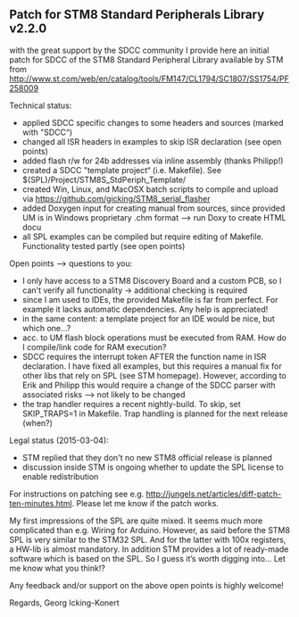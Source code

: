 Patch for STM8 Standard Peripherals Library v2.2.0
--------------------------------------------------

with the great support by the SDCC community I provide here an initial patch for SDCC of the STM8 Standard Peripheral Library available by STM from http://www.st.com/web/en/catalog/tools/FM147/CL1794/SC1807/SS1754/PF258009

Technical status:
  - applied SDCC specific changes to some headers and sources (marked with "SDCC“)
  - changed all ISR headers in examples to skip ISR declaration (see open points)
  - added flash r/w for 24b addresses via inline assembly (thanks Philipp!)
  - created a SDCC "template project“ (i.e. Makefile). See $(SPL)/Project/STM8S_StdPeriph_Template/
  - created Win, Linux, and MacOSX batch scripts to compile and upload via https://github.com/gicking/STM8_serial_flasher 
  - added Doxygen input for creating manual from sources, since provided UM is in Windows proprietary .chm format —> run Doxy to create HTML docu
  - all SPL examples can be compiled but require editing of Makefile. Functionality tested partly (see open points)

Open points —> questions to you:
  - I only have access to a STM8 Discovery Board and a custom PCB, so I can't verify all functionality -> additional checking is required
  - since I am used to IDEs, the provided Makefile is far from perfect. For example it lacks automatic dependencies. Any help is appreciated!
  - in the same content: a template project for an IDE would be nice, but which one…?
  - acc. to UM flash block operations must be executed from RAM. How do I compile/link code for RAM execution?
  - SDCC requires the interrupt token AFTER the function name in ISR declaration. I have fixed all examples, but this requires a manual fix for other libs that rely on SPL (see STM homepage). However, according to Erik and Philipp this would require a change of the SDCC parser with associated risks --> not likely to be changed
  - the trap handler requires a recent nightly-build. To skip, set SKIP_TRAPS=1 in Makefile. Trap handling is planned for the next release (when?)

Legal status (2015-03-04):
  - STM replied that they don't no new STM8 official release is planned
  - discussion inside STM is ongoing whether to update the SPL license to enable redistribution

For instructions on patching see e.g. http://jungels.net/articles/diff-patch-ten-minutes.html. Please let me know if the patch works.

My first impressions of the SPL are quite mixed. It seems much more complicated than e.g. Wiring for Arduino. However, as said before the STM8 SPL is very similar to the STM32 SPL. And for the latter with 100x registers, a HW-lib is almost mandatory. In addition STM provides a lot of ready-made software which is based on the SPL. So I guess it’s worth digging into… Let me know what you think!?

Any feedback and/or support on the above open points is highly welcome! 

Regards,
Georg Icking-Konert
